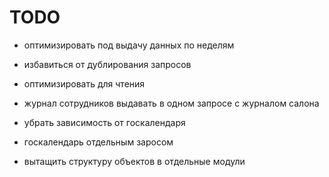 # TODO

- оптимизировать под выдачу данных по неделям

- избавиться от дублирования запросов

- оптимизировать для чтения

- журнал сотрудников выдавать в одном запросе с журналом салона

- убрать зависимость от госкалендаря

- госкалендарь отдельным заросом

- вытащить структуру объектов в отдельные модули
